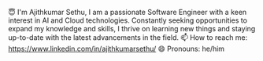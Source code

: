😇 I'm Ajithkumar Sethu, I am a passionate Software Engineer with a keen interest in AI and Cloud technologies. Constantly seeking opportunities to expand my knowledge and skills, I thrive on learning new things and staying up-to-date with the latest advancements in the field. 
📫 How to reach me: https://www.linkedin.com/in/ajithkumarsethu/
😄 Pronouns: he/him
